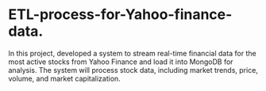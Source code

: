 # ETL-process-for-Yahoo-finance-data.
In this project, developed a system to stream real-time financial data for the most active stocks from Yahoo 
Finance and load it into MongoDB for analysis. The system will process stock data, including market trends, price, volume, 
and market capitalization.
